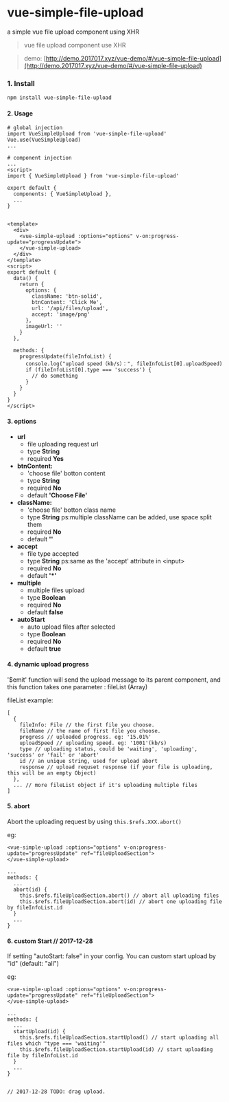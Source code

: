 # vue-simple-file-upload
a simple vue file upload component using XHR

> vue file upload component use XHR

> demo: [http://demo.2017017.xyz/vue-demo/#/vue-simple-file-upload](http://demo.2017017.xyz/vue-demo/#/vue-simple-file-upload)


### 1. Install

``` bash
npm install vue-simple-file-upload
```


#### 2. Usage

```
# global injection
import VueSimpleUpload from 'vue-simple-file-upload'
Vue.use(VueSimpleUpload)
...
```

```
# component injection
...
<script>
import { VueSimpleUpload } from 'vue-simple-file-upload'

export default {
  components: { VueSimpleUpload },
  ...
}
```

```

<template>
  <div>
    <vue-simple-upload :options="options" v-on:progress-update="progressUpdate">
    </vue-simple-upload>
  </div>
</template>
<script>
export default {
  data() {
    return {
      options: {
        className: 'btn-solid',
        btnContent: 'Click Me',
        url: '/api/files/upload',
        accept: 'image/png'
      },
      imageUrl: ''
    }
  },

  methods: {
    progressUpdate(fileInfoList) {
      console.log("upload speed（kb/s）：", fileInfoList[0].uploadSpeed)
      if (fileInfoList[0].type === 'success') {
        // do something
      }
    }
  }
}
</script>
```

#### 3. options

* **url**
  * file uploading request url
  * type **String**
  * required **Yes**
* **btnContent:**
  * 'choose file' botton content
  * type **String**
  * required **No**
  * default **'Choose File'**
* **className:**
  * 'choose file' botton class name
  * type **String**  ps:multiple className can be added, use space split them
  * required **No**
  * default **''**
* **accept**
  * file type accepted
  * type **String**  ps:same as the 'accept' attribute in \<input\>
  * required **No**
  * default **'\*'**
* **multiple**
  * multiple files upload
  * type **Boolean**
  * required **No**
  * default **false**
* **autoStart**
  * auto upload files after selected
  * type **Boolean**
  * required **No**
  * default **true**


#### 4. dynamic upload progress

'$emit' function will send the upload message to its parent component, and this function takes one parameter : fileList (Array)

fileList example:
```
[
  {
    fileInfo: File // the first file you choose.
    fileName // the name of first file you choose.
    progress // uploaded progress. eg: '15.01%'
    uploadSpeed // uploading speed. eg: '1001'(kb/s)
    type // uploading status, could be 'waiting', 'uploading', 'success' or 'fail' or 'abort'
    id // an unique string, used for upload abort
    response // upload requset response (if your file is uploading, this will be an empty Object)
  },
  ... // more fileList object if it's uploading multiple files
]
```


#### 5. abort

Abort the uploading request by using ```this.$refs.XXX.abort()```

eg:

```
<vue-simple-upload :options="options" v-on:progress-update="progressUpdate" ref="fileUploadSection">
</vue-simple-upload>

...
methods: {
  ...
  abort(id) {
    this.$refs.fileUploadSection.abort() // abort all uploading files
    this.$refs.fileUploadSection.abort(id) // abort one uploading file by fileInfoList.id
  }
  ...
}

```
#### 6. custom Start    // 2017-12-28

If setting "autoStart: false" in your config. You can custom start upload by "id" (default: "all")

eg:


```
<vue-simple-upload :options="options" v-on:progress-update="progressUpdate" ref="fileUploadSection">
</vue-simple-upload>

...
methods: {
  ...
  startUpload(id) {
    this.$refs.fileUploadSection.startUpload() // start uploading all files which "type === 'waiting'"
    this.$refs.fileUploadSection.startUpload(id) // start uploading file by fileInfoList.id
  }
  ...
}


// 2017-12-28 TODO: drag upload.

